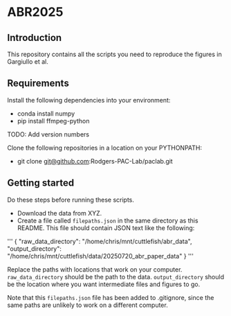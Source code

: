 # ABR2025

## Introduction

This repository contains all the scripts you need to reproduce the figures
in Gargiullo et al. 

## Requirements

Install the following dependencies into your environment:
- conda install numpy
- pip install ffmpeg-python

TODO: Add version numbers

Clone the following repositories in a location on your PYTHONPATH:
- git clone git@github.com:Rodgers-PAC-Lab/paclab.git

## Getting started

Do these steps before running these scripts.
- Download the data from XYZ. 
- Create a file called `filepaths.json` in the same directory as this README.
  This file should contain JSON text like the following:

'''
{
 "raw_data_directory": "/home/chris/mnt/cuttlefish/abr_data",
 "output_directory": "/home/chris/mnt/cuttlefish/data/20250720_abr_paper_data"
}
'''

Replace the paths with locations that work on your computer.
`raw_data_directory` should be the path to the data.
`output_directory` should be the location where you want intermediate files
and figures to go.

Note that this `filepaths.json` file has been added to .gitignore, since
the same paths are unlikely to work on a different computer.
